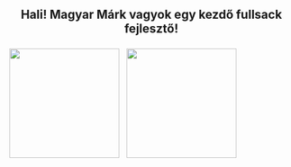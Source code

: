 <h2 align="center">Hali! Magyar Márk vagyok egy kezdő fullsack fejlesztő!</h2>

###


<div style="display: flex; gap: 10px;">
  <img src="https://github-readme-stats.vercel.app/api?username=MagyarMark&theme=dracula&show_icons=true&card_width=400" height="195" /> 
  <img align = "right" src="https://github-readme-stats.vercel.app/api/top-langs?username=MagyarMark&layout=compact&langs_count=8&card_width=340&theme=dracula" height="195" />
</div>


<!--
**username/username** is a ✨ _special_ ✨ repository because its `README.md` (this file) appears on your GitHub profile.

Here are some ideas to get you started:

- 🔭 I’m currently working on ...
- 🌱 I’m currently learning ...
- 👯 I’m looking to collaborate on ...
- 🤔 I’m looking for help with ...
- 💬 Ask me about ...
- 📫 How to reach me: ...
- 😄 Pronouns: ...
- ⚡ Fun fact: ...
-->

